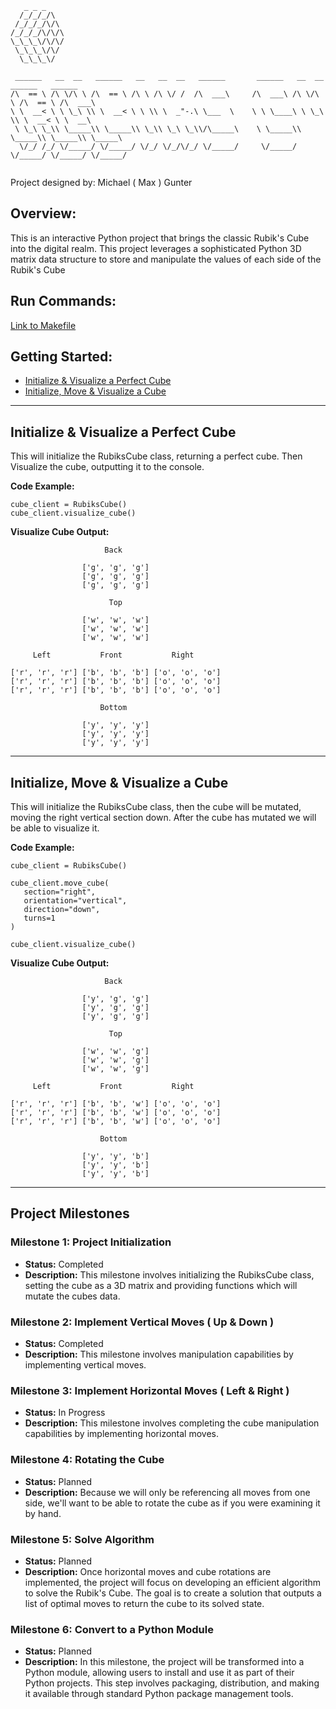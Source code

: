 ```
   _ _ _
  /_/_/_/\
 /_/_/_/\/\
/_/_/_/\/\/\
\_\_\_\/\/\/
 \_\_\_\/\/
  \_\_\_\/

 ______   __  __   ______   __   __  __   ______       ______   __  __   ______   ______    
/\  == \ /\ \/\ \ /\  == \ /\ \ /\ \/ /  /\  ___\     /\  ___\ /\ \/\ \ /\  == \ /\  ___\   
\ \  __< \ \ \_\ \\ \  __< \ \ \\ \  _"-.\ \___  \    \ \ \____\ \ \_\ \\ \  __< \ \  __\   
 \ \_\ \_\\ \_____\\ \_____\\ \_\\ \_\ \_\\/\_____\    \ \_____\\ \_____\\ \_____\\ \_____\ 
  \/_/ /_/ \/_____/ \/_____/ \/_/ \/_/\/_/ \/_____/     \/_____/ \/_____/ \/_____/ \/_____/ 
                  
```

Project designed by: Michael ( Max ) Gunter

## Overview:

This is an interactive Python project that brings the classic Rubik's Cube into the digital realm. This project leverages a sophisticated Python 3D matrix data structure to store and manipulate the values of each side of the Rubik's Cube

## Run Commands:
[Link to Makefile](Makefile)

## Getting Started:

- [Initialize & Visualize a Perfect Cube](#example-get-perfect-cube)
- [Initialize, Move & Visualize a Cube](#example-move-cube)

---

<a name="example-get-perfect-cube"></a>

## Initialize & Visualize a Perfect Cube

This will initialize the RubiksCube class, returning a perfect cube. Then Visualize the cube, outputting it to the console.

**Code Example:**
```
cube_client = RubiksCube()
cube_client.visualize_cube()
```

**Visualize Cube Output:**
```
                     Back                     

                ['g', 'g', 'g']                
                ['g', 'g', 'g']                
                ['g', 'g', 'g']                

                      Top                      

                ['w', 'w', 'w']                
                ['w', 'w', 'w']                
                ['w', 'w', 'w']                

     Left           Front           Right     

['r', 'r', 'r'] ['b', 'b', 'b'] ['o', 'o', 'o']
['r', 'r', 'r'] ['b', 'b', 'b'] ['o', 'o', 'o']
['r', 'r', 'r'] ['b', 'b', 'b'] ['o', 'o', 'o']

                    Bottom                    

                ['y', 'y', 'y']                
                ['y', 'y', 'y']                
                ['y', 'y', 'y']
```

---

<a name="example-move-cube"></a>

## Initialize, Move & Visualize a Cube

This will initialize the RubiksCube class, then the cube will be mutated, moving the right vertical section down. After the cube has mutated we will be able to visualize it.

**Code Example:**
```
cube_client = RubiksCube()

cube_client.move_cube(
   section="right",
   orientation="vertical",
   direction="down",
   turns=1
)

cube_client.visualize_cube()
```

**Visualize Cube Output:**

```
                     Back                     

                ['y', 'g', 'g']                
                ['y', 'g', 'g']                
                ['y', 'g', 'g']                

                      Top                      

                ['w', 'w', 'g']                
                ['w', 'w', 'g']                
                ['w', 'w', 'g']                

     Left           Front           Right     

['r', 'r', 'r'] ['b', 'b', 'w'] ['o', 'o', 'o']
['r', 'r', 'r'] ['b', 'b', 'w'] ['o', 'o', 'o']
['r', 'r', 'r'] ['b', 'b', 'w'] ['o', 'o', 'o']

                    Bottom                    

                ['y', 'y', 'b']                
                ['y', 'y', 'b']                
                ['y', 'y', 'b']
```

---

## Project Milestones

### Milestone 1: Project Initialization
- **Status:** Completed
- **Description:** This milestone involves initializing the RubiksCube class, setting the cube as a 3D matrix and providing functions which will mutate the cubes data.

### Milestone 2: Implement Vertical Moves ( Up & Down )
- **Status:** Completed
- **Description:** This milestone involves manipulation capabilities by implementing vertical moves.

### Milestone 3: Implement Horizontal Moves ( Left & Right )
- **Status:** In Progress
- **Description:** This milestone involves completing the cube manipulation capabilities by implementing horizontal moves.

### Milestone 4: Rotating the Cube
- **Status:** Planned
- **Description:** Because we will only be referencing all moves from one side, we'll want to be able to rotate the cube as if you were examining it by hand.

### Milestone 5: Solve Algorithm
- **Status:** Planned
- **Description:** Once horizontal moves and cube rotations are implemented, the project will focus on developing an efficient algorithm to solve the Rubik's Cube. The goal is to create a solution that outputs a list of optimal moves to return the cube to its solved state.

### Milestone 6: Convert to a Python Module
- **Status:** Planned
- **Description:** In this milestone, the project will be transformed into a Python module, allowing users to install and use it as part of their Python projects. This step involves packaging, distribution, and making it available through standard Python package management tools.